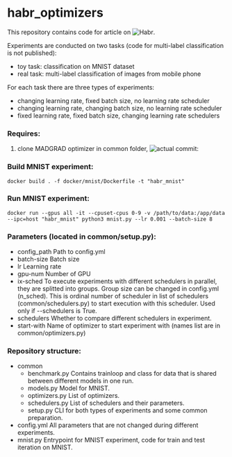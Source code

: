 # habr_optimizers
This repository contains code for article on ![Habr](https://habr.com).

Experiments are conducted on two tasks (code for multi-label classification is not published):
* toy task: classification on MNIST dataset
* real task: multi-label classification of images from mobile phone

For each task there are three types of experiments:
* changing learning rate, fixed batch size, no learning rate scheduler
* changing learning rate, changing batch size, no learning rate scheduler
* fixed learning rate, fixed batch size, changing learning rate schedulers

### Requires:
1) clone MADGRAD optimizer in common folder, ![actual commit](https://github.com/facebookresearch/madgrad/commit/71da2a48e738b76a29d3e33c3cadb4775cdf9e91):

### Build MNIST experiment:
`docker build . -f docker/mnist/Dockerfile -t "habr_mnist"`

### Run MNIST experiment:
`docker run --gpus all -it --cpuset-cpus 0-9 -v /path/to/data:/app/data --ipc=host "habr_mnist" python3 mnist.py --lr 0.001 --batch-size 8`


### Parameters (located in common/setup.py):
* config_path Path to config.yml
* batch-size Batch size
* lr Learning rate
* gpu-num Number of GPU
* ix-sched To execute experiments with different schedulers in parallel, they are
         splitted into groups. Group size can be changed in config.yml (n_sched).
         This is ordinal number of scheduler in list of schedulers (common/schedulers.py)
         to start execution with this scheduler. Used only if --schedulers is True.
* schedulers Whether to compare different schedulers in experiment.
* start-with Name of optimizer to start experiment with (names list are in
         common/optimizers.py)

### Repository structure:
* common
  * benchmark.py Contains trainloop and class for data that is shared between different models in one run.
  * models.py Model for MNIST.
  * optimizers.py List of optimizers.
  * schedulers.py List of schedulers and their parameters.
  * setup.py CLI for both types of experiments and some common preparation.
* config.yml All parameters that are not changed during different experiments.
* mnist.py Entrypoint for MNIST experiment, code for train and test iteration on MNIST.

